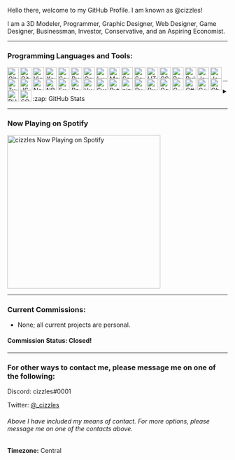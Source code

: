 Hello there, welcome to my GitHub Profile. I am known as @cizzles!

I am a 3D Modeler, Programmer, Graphic Designer, Web Designer, Game Designer, Businessman, Investor, Conservative, and an Aspiring Economist.

---

### Programming Languages and Tools:

<img align="left" alt="Git" width="26px" src="https://www.lua.org/images/luaa.gif" />

<img align="left" alt="GitHub" width="26px" src="https://www.lua.org/images/luaa.gif" />

<img align="left" alt="Visual Studio Code" width="26px" src="https://www.lua.org/images/luaa.gif" />

<img align="left" alt="Xcode" width="26px" src="https://www.lua.org/images/luaa.gif" />

<img align="left" alt="Scrimba" width="26px" src="https://www.lua.org/images/luaa.gif" />

<img align="left" alt="Pycharm" width="26px" src="https://www.lua.org/images/luaa.gif" />

<img align="left" alt="Code.org" width="26px" src="https://www.lua.org/images/luaa.gif" />

<img align="left" alt="Lua" width="26px" src="https://www.lua.org/images/luaa.gif" />

<img align="left" alt="Markdown" width="26px" src="https://www.lua.org/images/luaa.gif" />

<img align="left" alt="Scratch" width="26px" src="https://www.lua.org/images/luaa.gif" />

<img align="left" alt="Scratch Jr" width="26px" src="https://www.lua.org/images/luaa.gif" />

<img align="left" alt="HTML" width="26px" src="https://www.lua.org/images/luaa.gif" />

<img align="left" alt="CSS" width="26px" src="https://www.lua.org/images/luaa.gif" />

<img align="left" alt="Bootstrap" width="26px" src="https://www.lua.org/images/luaa.gif" />

<img align="left" alt="Bulma.io" width="26px" src="https://www.lua.org/images/luaa.gif" />

<img align="left" alt="Java" width="26px" src="https://www.lua.org/images/luaa.gif" />

<img align="left" alt="JavaScript" width="26px" src="https://www.lua.org/images/luaa.gif" />

<img align="left" alt="TypeScript" width="26px" src="https://www.lua.org/images/luaa.gif" />

<img align="left" alt="JSON" width="26px" src="https://www.lua.org/images/luaa.gif" />

<img align="left" alt="Node.js" width="26px" src="https://www.lua.org/images/luaa.gif" />

<img align="left" alt="NPM.js" width="26px" src="https://www.lua.org/images/luaa.gif" />

<img align="left" alt="Express.js" width="26px" src="https://www.lua.org/images/luaa.gif" />

<img align="left" alt="React.js" width="26px" src="https://www.lua.org/images/luaa.gif" />

<img align="left" alt="Vue.js" width="26px" src="https://www.lua.org/images/luaa.gif" />

<img align="left" alt="Swift" width="26px" src="https://www.lua.org/images/luaa.gif" />

<img align="left" alt="Python" width="26px" src="https://www.lua.org/images/luaa.gif" />

<img align="left" alt="pip" width="26px" src="https://www.lua.org/images/luaa.gif" />

<img align="left" alt="Ruby" width="26px" src="https://www.lua.org/images/luaa.gif" />

<img align="left" alt="Rust" width="26px" src="https://www.lua.org/images/luaa.gif" />

<img align="left" alt="Go" width="26px" src="https://www.lua.org/images/luaa.gif" />

<img align="left" alt="C" width="26px" src="https://www.lua.org/images/luaa.gif" />

<img align="left" alt="C#" width="26px" src="https://www.lua.org/images/luaa.gif" />

<img align="left" alt="C++" width="26px" src="https://www.lua.org/images/luaa.gif" />

<img align="left" alt="Objective C" width="26px" src="https://www.lua.org/images/luaa.gif" />

<img align="left" alt="PHP" width="26px" src="https://www.lua.org/images/luaa.gif" />

<img align="left" alt="SQL" width="26px" src="https://www.lua.org/images/luaa.gif" />

<br />

---

<details>
  <summary>:zap: GitHub Stats</summary>

  <img align="left" alt="cizzles GitHub Statistics" src="https://github-readme-stats.codestackr.vercel.app/api?username=cizzles&show_icons=true&hide_border=true" />

</details>

---

### Now Playing on Spotify

[<img src="https://now-playing-codestackr.vercel.app/api/spotify-playing" alt="cizzles Now Playing on Spotify" width="350" />](https://open.spotify.com/user/apaig6ltu8b8w8ybkg8xa4n66)

---

### Current Commissions:
* None; all current projects are personal.
#### Commission Status: Closed!

---

### For other ways to contact me, please message me on one of the following:

Discord: cizzles#0001

Twitter: [@_cizzles](https://twitter.com/_cizzles)

###### Above I have included my means of contact. For more options, please message me on one of the contacts above.

**Timezone:** Central
